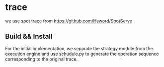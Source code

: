 # trace

we use spot trace from https://github.com/Hsword/SpotServe

## Build && Install
For the initial implementation, we separate the strategy module from the execution engine and use schudule.py to generate the operation sequence corresponding to the original trace.




